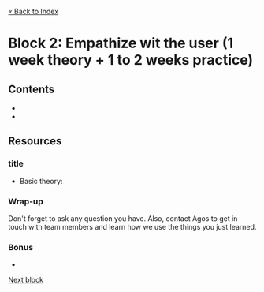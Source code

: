 [« Back to Index](../../README.md)

# Block 2: Empathize wit the user (1 week theory + 1 to 2 weeks practice)

## Contents

- 
-

## Resources

### title

- Basic theory:

  

### Wrap-up

Don't forget to ask any question you have. Also, contact Agos to get in touch with team members and learn how we use the things you just learned.

### Bonus

- 

[Next block](../block-3/problem-definition.md)
